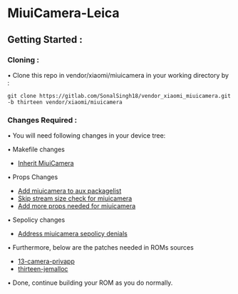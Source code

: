 # MiuiCamera-Leica
## Getting Started :
### Cloning :
• Clone this repo in vendor/xiaomi/miuicamera in your working directory by :
```
git clone https://gitlab.com/SonalSingh18/vendor_xiaomi_miuicamera.git -b thirteen vendor/xiaomi/miuicamera
```
### Changes Required :
• You will need following changes in your device tree:

• Makefile changes
- [Inherit MiuiCamera](https://github.com/SonalSingh18/android_device_xiaomi_sm6250-common/commit/6e5ced47138b7299bc5a9cdf9b631b48101cdb08)

• Props Changes
- [Add miuicamera to aux packagelist](https://github.com/SonalSingh18/android_device_xiaomi_sm6250-common/commit/5311c2126d84a3f54311850f8bf0471f288158d6)
- [Skip stream size check for miuicamera](https://github.com/SonalSingh18/android_device_xiaomi_sm6250-common/commit/10b3951e963ec8e28156fd143496ef6eadbf4768)
- [Add more props needed for miuicamera](https://github.com/SonalSingh18/android_device_xiaomi_sm6250-common/commit/d0fe6ce4db87313b4e52161eb9ffa653a4651f0e)

• Sepolicy changes
- [Address miuicamera sepolicy denials](https://github.com/SonalSingh18/android_device_xiaomi_sm6250-common/commit/d5b67b52722b0861e30bf5655161b20ab97e8c8b)

• Furthermore, below are the patches needed in ROMs sources
- [13-camera-privapp](https://review.arrowos.net/q/topic:13-camera-privapp)
- [thirteen-jemalloc](https://review.arrowos.net/q/topic:thirteen-jemalloc)

• Done, continue building your ROM as you do normally.
